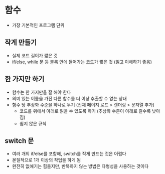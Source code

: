 # 함수
- 가장 기본적인 프로그램 단위


## 작게 만들기
- 실제 코드 길이가 짧은 것
- if/else, while 문 등 블록 안에 들어가는 코드가 짧은 것 (읽고 이해하기 좋음)


## 한 가지만 하기
- 함수는 한 가지만을 잘 해야 한다
- 의미 있는 이름을 가진 다른 함수를 더 이상 추출할 수 없는 상태
- 함수 당 추상화 수준을 하나로 두기 (전체 페이지 로드 > 렌더링 > 문자열 추가)
    * 코드를 위에서 아래로 읽을 수 있도록 하기 (추상화 수준이 아래로 갈수록 낮아짐)
    * 쉽지 않은 규칙


## switch 문
- 여러 개의 if/else를 포함해, switch를 작게 만드는 것은 어렵다
- 본질적으로 1개 이상의 작업을 하게 됨
- 완전히 없애기는 힘들지만, 반복하지 않는 방법은 다형성을 사용하는 것이다